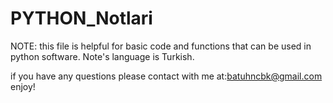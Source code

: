# PYTHON_Notlari

NOTE: this file is helpful for basic code and functions that can be used in python software.
Note's language is Turkish.

if you have any questions please contact with me at:batuhncbk@gmail.com
enjoy!

